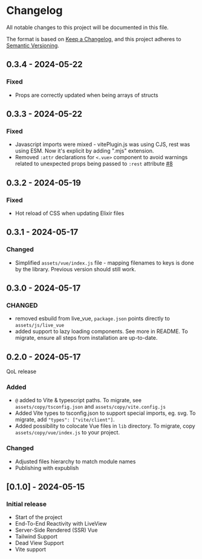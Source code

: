 # Changelog

All notable changes to this project will be documented in this file.

The format is based on [Keep a Changelog](https://keepachangelog.com/en/1.0.0/),
and this project adheres to [Semantic Versioning](https://semver.org/spec/v2.0.0.html).

<!-- %% CHANGELOG_ENTRIES %% -->

## 0.3.4 - 2024-05-22

### Fixed

-   Props are correctly updated when being arrays of structs


## 0.3.3 - 2024-05-22

### Fixed

-   Javascript imports were mixed - vitePlugin.js was using CJS, rest was using ESM. Now it's explicit by adding ".mjs" extension.
-   Removed `:attr` declarations for `<.vue>` component to avoid warnings related to unexpected props being passed to `:rest` attribute [#8](https://github.com/Valian/live_vue/pull/8)


## 0.3.2 - 2024-05-19

### Fixed

-   Hot reload of CSS when updating Elixir files

## 0.3.1 - 2024-05-17

### Changed

-   Simplified `assets/vue/index.js` file - mapping filenames to keys is done by the library. Previous version should still work.

## 0.3.0 - 2024-05-17

### CHANGED

-   removed esbuild from live_vue, `package.json` points directly to `assets/js/live_vue`
-   added support to lazy loading components. See more in README. To migrate, ensure all steps from installation are up-to-date.

## 0.2.0 - 2024-05-17

QoL release

### Added

-   `@` added to Vite & typescript paths. To migrate, see `assets/copy/tsconfig.json` and `assets/copy/vite.config.js`
-   Added Vite types to tsconfig.json to support special imports, eg. svg. To migrate, add `"types": ["vite/client"]`.
-   Added possibility to colocate Vue files in `lib` directory. To migrate, copy `assets/copy/vue/index.js` to your project.

### Changed

-   Adjusted files hierarchy to match module names
-   Publishing with expublish

## [0.1.0] - 2024-05-15

### Initial release

-   Start of the project
-   End-To-End Reactivity with LiveView
-   Server-Side Rendered (SSR) Vue
-   Tailwind Support
-   Dead View Support
-   Vite support
